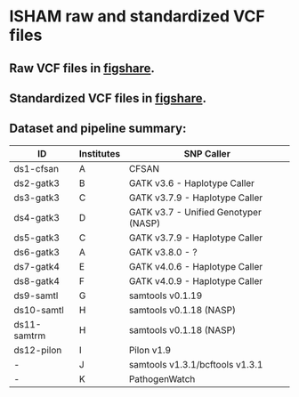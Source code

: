 # ISHAM raw and standardized VCF files

## Raw VCF files in [figshare](https://figshare.com/s/21e8039b0fa31ea7b7f8).

## Standardized VCF files in [figshare](https://figshare.com/s/21e8039b0fa31ea7b7f8).

## Dataset and pipeline summary:

| ID	| Institutes	| SNP Caller |  
|-------|---------------|------------|
| ds1-cfsan	| A	| CFSAN |
| ds2-gatk3	| B	| GATK v3.6 - Haplotype Caller |
| ds3-gatk3	| C	| GATK v3.7.9 - Haplotype Caller |
| ds4-gatk3	| D	| GATK v3.7 - Unified Genotyper (NASP) |
| ds5-gatk3	| C	| GATK v3.7.9 - Haplotype Caller |
| ds6-gatk3	| A	| GATK v3.8.0 - ? |
| ds7-gatk4	| E	| GATK v4.0.6 - Haplotype Caller |
| ds8-gatk4	| F	| GATK v4.0.9 - Haplotype Caller |
| ds9-samtl	| G	| samtools v0.1.19 |
| ds10-samtl	| H	| samtools v0.1.18 (NASP) |
| ds11-samtrm	| H	| samtools v0.1.18 (NASP) |
| ds12-pilon	| I	| Pilon v1.9 |
| -	| J	| samtools v1.3.1/bcftools v1.3.1 |
| -	| K	| PathogenWatch |
